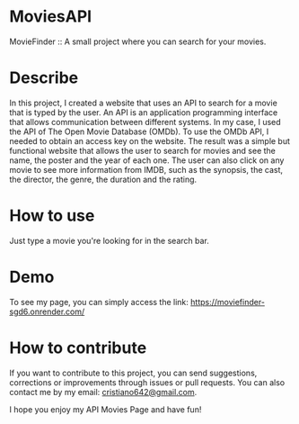 # MoviesAPI

MovieFinder :: 
A small project where you can search for your movies.

# Describe 

In this project, I created a website that uses an API to search for a movie that is typed by the user. 
An API is an application programming interface that allows communication between different systems. In my case, I used the API of The Open Movie Database (OMDb).
To use the OMDb API, I needed to obtain an access key on the website.
The result was a simple but functional website that allows the user to search for movies and see the name, the poster and the year of each one.
The user can also click on any movie to see more information from IMDB, such as the synopsis, the cast, the director, the genre, the duration and the rating.

# How to use

Just type a movie you're looking for in the search bar. 

# Demo

To see my page, you can simply access the link:
https://moviefinder-sgd6.onrender.com/

# How to contribute
If you want to contribute to this project, you can send suggestions, corrections or improvements through issues or pull requests. 
You can also contact me by my email: cristiano642@gmail.com.

I hope you enjoy my API Movies Page and have fun!
